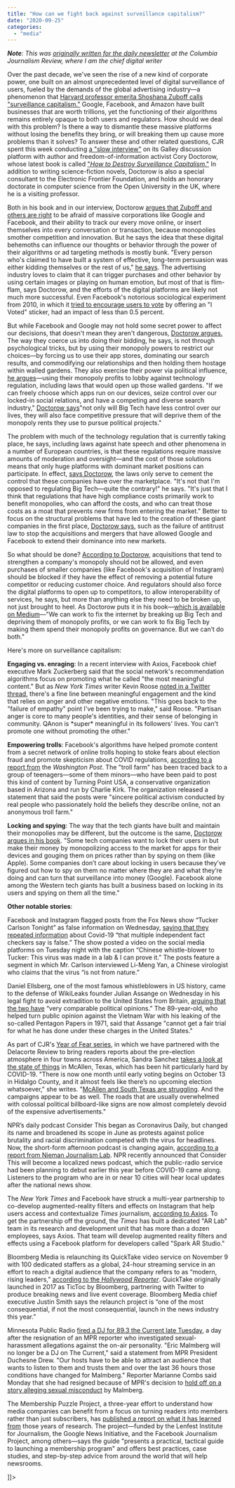 ```yaml
---
title: "How can we fight back against surveillance capitalism?"
date: "2020-09-25"
categories: 
  - "media"
---
```


**_Note_**_: This was [originally written for the daily newsletter](https://www.cjr.org/the_media_today/how-can-we-fight-back-against-surveillance-capitalism.php) at the Columbia Journalism Review, where I am the chief digital writer_

Over the past decade, we've seen the rise of a new kind of corporate power, one built on an almost unprecedented level of digital surveillance of users, fueled by the demands of the global advertising industry—a phenomenon that [Harvard professor emerita Shoshana Zuboff calls "surveillance capitalism."](https://news.harvard.edu/gazette/story/2019/03/harvard-professor-says-surveillance-capitalism-is-undermining-democracy/) Google, Facebook, and Amazon have built businesses that are worth trillions, yet the functioning of their algorithms remains entirely opaque to both users and regulators. How should we deal with this problem? Is there a way to dismantle these massive platforms without losing the benefits they bring, or will breaking them up cause more problems than it solves? To answer these and other related questions, CJR spent this week conducting [a "slow interview"](https://galley.cjr.org/public/conversations/-MHCD0YXMr_WSeZJQpPo) on its Galley discussion platform with author and freedom-of-information activist Cory Doctorow, whose latest book is called ["](https://onezero.medium.com/how-to-destroy-surveillance-capitalism-8135e6744d59)_[How to Destroy Surveillance Capitalism](https://onezero.medium.com/how-to-destroy-surveillance-capitalism-8135e6744d59)_[."](https://onezero.medium.com/how-to-destroy-surveillance-capitalism-8135e6744d59) In addition to writing science-fiction novels, Doctorow is also a special consultant to the Electronic Frontier Foundation, and holds an honorary doctorate in computer science from the Open University in the UK, where he is a visiting professor.

Both in his book and in our interview, Doctorow [argues that Zuboff and others are right](https://galley.cjr.org/public/conversations/-MHCD0YXMr_WSeZJQpPo) to be afraid of massive corporations like Google and Facebook, and their ability to track our every move online, or insert themselves into every conversation or transaction, because monopolies smother competition and innovation. But he says the idea that these digital behemoths can influence our thoughts or behavior through the power of their algorithms or ad targeting methods is mostly bunk. "Every person who's claimed to have built a system of effective, long-term persuasion was either kidding themselves or the rest of us," [he says](https://galley.cjr.org/public/conversations/-MHCD0YXMr_WSeZJQpPo). The advertising industry loves to claim that it can trigger purchases and other behavior by using certain images or playing on human emotion, but most of that is flim-flam, says Doctorow, and the efforts of the digital platforms are likely not much more successful. Even Facebook's notorious sociological experiment from 2010, in which it [tried to encourage users to vote](https://www.vox.com/2014/11/4/7154641/midterm-elections-2014-voted-facebook-friends-vote-polls) by offering an "I Voted" sticker, had an impact of less than 0.5 percent.

But while Facebook and Google may not hold some secret power to affect our decisions, that doesn't mean they aren't dangerous, [Doctorow argues.](https://galley.cjr.org/public/conversations/-MHCD0YXMr_WSeZJQpPo) The way they coerce us into doing their bidding, he says, is not through psychological tricks, but by using their monopoly powers to restrict our choices—by forcing us to use their app stores, dominating our search results, and commodifying our relationships and then holding them hostage within walled gardens. They also exercise their power via political influence, [he argues](https://galley.cjr.org/public/conversations/-MHCD0YXMr_WSeZJQpPo)—using their monopoly profits to lobby against technology regulation, including laws that would open up those walled gardens. "If we can freely choose which apps run on our devices, seize control over our locked-in social relations, and have a competing and diverse search industry," [Doctorow says](https://galley.cjr.org/public/conversations/-MHCD0YXMr_WSeZJQpPo)"not only will Big Tech have less control over our lives, they will also face competitive pressure that will deprive them of the monopoly rents they use to pursue political projects."

The problem with much of the technology regulation that is currently taking place, he says, including laws against hate speech and other phenomena in a number of European countries, is that these regulations require massive amounts of moderation and oversight—and the cost of those solutions means that only huge platforms with dominant market positions can participate. In effect, [says Doctorow](https://galley.cjr.org/public/conversations/-MHCD0YXMr_WSeZJQpPo), the laws only serve to cement the control that these companies have over the marketplace. "It's not that I'm opposed to regulating Big Tech—quite the contrary!" he says. "It's just that I think that regulations that have high compliance costs primarily work to benefit monopolies, who can afford the costs, and who can treat those costs as a moat that prevents new firms from entering the market." Better to focus on the structural problems that have led to the creation of these giant companies in the first place, [Doctorow says](https://galley.cjr.org/public/conversations/-MHCD0YXMr_WSeZJQpPo), such as the failure of antitrust law to stop the acquisitions and mergers that have allowed Google and Facebook to extend their dominance into new markets.

So what should be done? [According to Doctorow](https://galley.cjr.org/public/conversations/-MHCD0YXMr_WSeZJQpPo), acquisitions that tend to strengthen a company's monopoly should not be allowed, and even purchases of smaller companies (like Facebook's acquisition of Instagram) should be blocked if they have the effect of removing a potential future competitor or reducing customer choice. And regulators should also force the digital platforms to open up to competitors, to allow interoperability of services, he says, but more than anything else they need to be broken up, not just brought to heel. As Doctorow puts it in his book—[which is available on Medium](https://onezero.medium.com/how-to-destroy-surveillance-capitalism-8135e6744d59)—"We can work to fix the internet by breaking up Big Tech and depriving them of monopoly profits, or we can work to fix Big Tech by making them spend their monopoly profits on governance. But we can’t do both."

Here's more on surveillance capitalism:

**Engaging vs. enraging**: In a recent interview with Axios, Facebook chief executive Mark Zuckerberg said that the social network's recommendation algorithms focus on promoting what he called "the most meaningful content." But as _New York Times_ writer Kevin Roose [noted in a Twitter thread](https://twitter.com/kevinroose/status/1303733769220710400), there's a fine line between meaningful engagement and the kind that relies on anger and other negative emotions. "This goes back to the "failure of empathy" point I've been trying to make," said Roose. "Partisan anger is core to many people's identities, and their sense of belonging in community. QAnon is \*super\* meaningful in its followers' lives. You can't promote one without promoting the other."

**Empowering trolls**: Facebook's algorithms have helped promote content from a secret network of online trolls hoping to stoke fears about election fraud and promote skepticism about COVID regulations, [according to a report from](https://www.washingtonpost.com/politics/turning-point-teens-disinformation-trump/2020/09/15/c84091ae-f20a-11ea-b796-2dd09962649c_story.html) the _Washington Post_. The "troll farm" has been traced back to a group of teenagers—some of them minors—who have been paid to post this kind of content by Turning Point USA, a conservative organization based in Arizona and run by Charlie Kirk. The organization released a statement that said the posts were "sincere political activism conducted by real people who passionately hold the beliefs they describe online, not an anonymous troll farm."

**Locking and spying**: The way that the tech giants have built and maintain their monopolies may be different, but the outcome is the same, [Doctorow argues in his book](https://onezero.medium.com/how-to-destroy-surveillance-capitalism-8135e6744d59). "Some tech companies want to lock their users in but make their money by monopolizing access to the market for apps for their devices and gouging them on prices rather than by spying on them (like Apple). Some companies don’t care about locking in users because they’ve figured out how to spy on them no matter where they are and what they’re doing and can turn that surveillance into money (Google). Facebook alone among the Western tech giants has built a business based on locking in its users and spying on them all the time."

**Other notable stories**:

Facebook and Instagram flagged posts from the Fox News show “Tucker Carlson Tonight” as false information on Wednesday, [saying that they repeated information](https://www.nytimes.com/2020/09/16/business/media/facebook-instagram-tucker-carlson-virus-posts.html) about Covid-19 “that multiple independent fact checkers say is false.” The show posted a video on the social media platforms on Tuesday night with the caption “Chinese whistle-blower to Tucker: This virus was made in a lab & I can prove it.” The posts feature a segment in which Mr. Carlson interviewed Li-Meng Yan, a Chinese virologist who claims that the virus “is not from nature.”

Daniel Ellsberg, one of the most famous whistleblowers in US history, came to the defense of WikiLeaks founder Julian Assange on Wednesday in his legal fight to avoid extradition to the United States from Britain, [arguing that the two have](https://apnews.com/2fe79f6b7e3171b3865cdccc3ecce822) “very comparable political opinions.” The 89-year-old, who helped turn public opinion against the Vietnam War with his leaking of the so-called Pentagon Papers in 1971, said that Assange "cannot get a fair trial for what he has done under these charges in the United States."

As part of CJR's [Year of Fear series](https://www.cjr.org/year-of-fear-2020), in which we have partnered with the Delacorte Review to bring readers reports about the pre-election atmosphere in four towns across America, Sandra Sanchez [takes a look at the state of things](https://www.cjr.org/special_report/year-of-fear-mcallen-south-texas-elections.php) in McAllen, Texas, which has been hit particularly hard by COVID-19. "There is now one month until early voting begins on October 13 in Hidalgo County, and it almost feels like there’s no upcoming election whatsoever," she writes. "[McAllen and South Texas are struggling](https://www.borderreport.com/year-of-fear/mcallen-and-south-texas-need-help-now/). And the campaigns appear to be as well. The roads that are usually overwhelmed with colossal political billboard-like signs are now almost completely devoid of the expensive advertisements."

NPR’s daily podcast Consider This began as Coronavirus Daily, but changed its name and broadened its scope in June as protests against police brutality and racial discrimination competed with the virus for headlines. Now, the short-form afternoon podcast is changing again, [according to a report from Nieman Journalism Lab](https://www.niemanlab.org/2020/09/npr-adds-localized-news-for-10-cities-to-its-afternoon-podcast-consider-this/). NPR recently announced that Consider This will become a localized news podcast, which the public-radio service had been planning to debut earlier this year before COVID-19 came along. Listeners to the program who are in or near 10 cities will hear local updates after the national news show.

The _New York Times_ and Facebook have struck a multi-year partnership to co-develop augmented-reality filters and effects on Instagram that help users access and contextualize _Times_ journalism, [according to Axios](https://www.axios.com/new-york-times-facebook-augmented-reality-0973fa9e-ffcc-4a68-91ec-ffb77d757745.html). To get the partnership off the ground, the _Times_ has built a dedicated "AR Lab" team in its research and development unit that has more than a dozen employees, says Axios. That team will develop augmented reality filters and effects using a Facebook platform for developers called "Spark AR Studio."

Bloomberg Media is relaunching its QuickTake video service on November 9 with 100 dedicated staffers as a global, 24-hour streaming service in an effort to reach a digital audience that the company refers to as “modern, rising leaders,” [according to the _Hollywood Reporter_](https://www.hollywoodreporter.com/news/bloomberg-aims-to-disrupt-cable-tv-and-itself-with-streaming-relaunch). QuickTake originally launched in 2017 as TicToc by Bloomberg, partnering with Twitter to produce breaking news and live event coverage. Bloomberg Media chief executive Justin Smith says the relaunch project is “one of the most consequential, if not the most consequential, launch in the news industry this year.”

Minnesota Public Radio [fired a DJ for 89.3 the Current late Tuesday](https://www.startribune.com/mpr-fires-dj-after-a-barrage-of-criticism-over-misconduct-allegations/572419822/), a day after the resignation of an MPR reporter who investigated sexual-harassment allegations against the on-air personality. "Eric Malmberg will no longer be a DJ on The Current," said a statement from MPR President Duchesne Drew. "Our hosts have to be able to attract an audience that wants to listen to them and trusts them and over the last 36 hours those conditions have changed for Malmberg." Reporter Marianne Combs said Monday that she had resigned because of MPR's decision to [hold off on a story alleging sexual misconduct](https://www.startribune.com/mpr-reporter-quits-saying-bosses-covered-for-dj-accused-of-misconduct/572407082/) by Malmberg.

The Membership Puzzle Project, a three-year effort to understand how media companies can benefit from a focus on turning readers into members rather than just subscribers, has [published a report on what it has learned from](https://membershipguide.org/handbook) those years of research. The project—funded by the Lenfest Institute for Journalism, the Google News Initiative, and the Facebook Journalism Project, among others—says the guide "presents a practical, tactical guide to launching a membership program" and offers best practices, case studies, and step-by-step advice from around the world that will help newsrooms.

\]\]>
